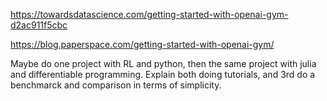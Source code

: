 https://towardsdatascience.com/getting-started-with-openai-gym-d2ac911f5cbc

https://blog.paperspace.com/getting-started-with-openai-gym/


Maybe do one project with RL and python, then the same project with julia and differentiable programming. Explain both doing tutorials, 
and 3rd do a benchmarck and comparison in terms of simplicity. 

